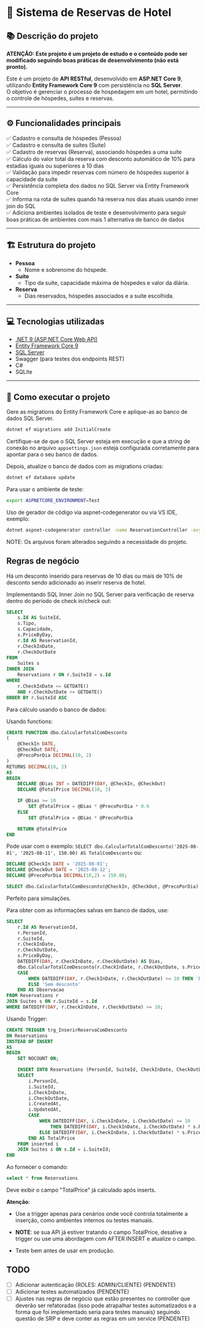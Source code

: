 # 🏨 Sistema de Reservas de Hotel

## 📚 Descrição do projeto

**ATENÇÃO: Este projeto é um projeto de estudo e o conteúdo pode ser modificado seguindo boas práticas de desenvolvimento (não está pronto).**

Este é um projeto de **API RESTful**, desenvolvido em **ASP.NET Core 9**, utilizando **Entity Framework Core 9** com persistência no **SQL Server**.  
O objetivo é gerenciar o processo de hospedagem em um hotel, permitindo o controle de hóspedes, suítes e reservas.

---

## ⚙️ Funcionalidades principais

✅ Cadastro e consulta de hóspedes (Pessoa)  
✅ Cadastro e consulta de suítes (Suite)  
✅ Cadastro de reservas (Reserva), associando hóspedes a uma suíte  
✅ Cálculo do valor total da reserva com desconto automático de 10% para estadias iguais ou superiores a 10 dias  
✅ Validação para impedir reservas com número de hóspedes superior à capacidade da suíte  
✅ Persistência completa dos dados no SQL Server via Entity Framework Core  
✅ Informa na rota de suítes quando há reserva nos dias atuais usando inner join do SQL  
✅ Adiciona ambientes isolados de teste e desenvolvimento para seguir boas práticas de ambientes com mais 1 alternativa de banco de dados  

---

## 🏗️ Estrutura do projeto

- **Pessoa**  
  - Nome e sobrenome do hóspede.
- **Suite**  
  - Tipo da suíte, capacidade máxima de hóspedes e valor da diária.
- **Reserva**  
  - Dias reservados, hóspedes associados e a suíte escolhida.

---

## 💻 Tecnologias utilizadas

- [.NET 9 (ASP.NET Core Web API)](https://dotnet.microsoft.com/)  
- [Entity Framework Core 9](https://docs.microsoft.com/ef/core)  
- [SQL Server](https://www.microsoft.com/sql-server)  
- Swagger (para testes dos endpoints REST)  
- C#
- SQLite

---

## 🚀 Como executar o projeto

Gere as migrations do Entity Framework Core e aplique-as ao banco de dados SQL Server.

```bash
dotnet ef migrations add InitialCreate
```

Certifique-se de que o SQL Server esteja em execução e que a string de conexão no arquivo `appsettings.json` esteja configurada corretamente para apontar para o seu banco de dados.

Depois, atualize o banco de dados com as migrations criadas:

```bash
dotnet ef database update
```

Para usar o ambiente de teste:

```bash
export ASPNETCORE_ENVIRONMENT=Test
```

Uso de gerador de código via aspnet-codegenerator ou via VS IDE, exemplo:

```bash
dotnet aspnet-codegenerator controller -name ReservationController -async -api -m Reservation -dc DataContext -outDir Controllers
```

NOTE: Os arquivos foram alterados seguindo a necessidade do projeto.

## Regras de negócio

Há um desconto inserido para reservas de 10 dias ou mais de 10% de desconto sendo adicionado ao inserir reserva de hotel.

Implementando SQL Inner Join no SQL Server para verificação de reserva dentro do período de check in/check out:

```sql
SELECT
    s.Id AS SuiteId,
    s.Tipo,
    s.Capacidade,
    s.PriceByDay,
    r.Id AS ReservationId,
    r.CheckInDate,
    r.CheckOutDate
FROM
    Suites s
INNER JOIN
    Reservations r ON r.SuiteId = s.Id
WHERE
    r.CheckInDate <= GETDATE()
    AND r.CheckOutDate >= GETDATE()
ORDER BY r.SuiteId ASC
```

Para cálculo usando o banco de dados:

Usando functions:

```sql
CREATE FUNCTION dbo.CalcularTotalComDesconto
(
    @CheckIn DATE,
    @CheckOut DATE,
    @PrecoPorDia DECIMAL(10, 2)
)
RETURNS DECIMAL(10, 2)
AS
BEGIN
    DECLARE @Dias INT = DATEDIFF(DAY, @CheckIn, @CheckOut)
    DECLARE @TotalPrice DECIMAL(10, 2)

    IF @Dias >= 10
        SET @TotalPrice = @Dias * @PrecoPorDia * 0.9
    ELSE
        SET @TotalPrice = @Dias * @PrecoPorDia

    RETURN @TotalPrice
END
```

Pode usar com o exemplo: `SELECT dbo.CalcularTotalComDesconto('2025-08-01', '2025-08-11', 150.00) AS TotalComDesconto` ou:

```sql
DECLARE @CheckIn DATE = '2025-08-01';
DECLARE @CheckOut DATE = '2025-08-12';
DECLARE @PrecoPorDia DECIMAL(10,2) = 150.00;

SELECT dbo.CalcularTotalComDesconto(@CheckIn, @CheckOut, @PrecoPorDia) AS TotalComDesconto;
```

Perfeito para simulações.

Para obter com as informações salvas em banco de dados, use:

```sql
SELECT 
    r.Id AS ReservationId,
    r.PersonId,
    r.SuiteId,
    r.CheckInDate,
    r.CheckOutDate,
    s.PriceByDay,
    DATEDIFF(DAY, r.CheckInDate, r.CheckOutDate) AS Dias,
    dbo.CalcularTotalComDesconto(r.CheckInDate, r.CheckOutDate, s.PriceByDay) AS TotalCalculado,
    CASE 
        WHEN DATEDIFF(DAY, r.CheckInDate, r.CheckOutDate) >= 10 THEN 'Desconto aplicado'
        ELSE 'Sem desconto'
    END AS Observacao
FROM Reservations r
JOIN Suites s ON r.SuiteId = s.Id
WHERE DATEDIFF(DAY, r.CheckInDate, r.CheckOutDate) >= 10;
```

Usando Trigger:

```sql
CREATE TRIGGER trg_InserirReservaComDesconto
ON Reservations
INSTEAD OF INSERT
AS
BEGIN
    SET NOCOUNT ON;

    INSERT INTO Reservations (PersonId, SuiteId, CheckInDate, CheckOutDate, CreatedAt, UpdatedAt, TotalPrice)
    SELECT 
        i.PersonId,
        i.SuiteId,
        i.CheckInDate,
        i.CheckOutDate,
        i.CreatedAt,
        i.UpdatedAt,
        CASE 
            WHEN DATEDIFF(DAY, i.CheckInDate, i.CheckOutDate) >= 10
                THEN DATEDIFF(DAY, i.CheckInDate, i.CheckOutDate) * s.PriceByDay * 0.9
            ELSE DATEDIFF(DAY, i.CheckInDate, i.CheckOutDate) * s.PriceByDay
        END AS TotalPrice
    FROM inserted i
    JOIN Suites s ON s.Id = i.SuiteId;
END
```

Ao fornecer o comando:

```sql
select * from Reservations
```

Deve exibir o campo "TotalPrice" já calculado após inserts.

**Atenção**:

- Use a trigger apenas para cenários onde você controla totalmente a inserção, como ambientes internos ou testes manuais.

- **NOTE**: se sua API já estiver tratando o campo TotalPrice, desative a trigger ou use uma abordagem com AFTER INSERT e atualize o campo.

- Teste bem antes de usar em produção.

## TODO

- [ ] Adicionar autenticação (ROLES: ADMIN/CLIENTE) (PENDENTE)
- [ ] Adicionar testes automatizados (PENDENTE)
- [ ] Ajustes nas regras de negócio que estão presentes no controller que deverão ser refatoradas (isso pode atrapalhar testes automatizados e a forma que foi implementado seria para testes manuais) seguindo questão de SRP e deve conter as regras em um service (PENDENTE)
